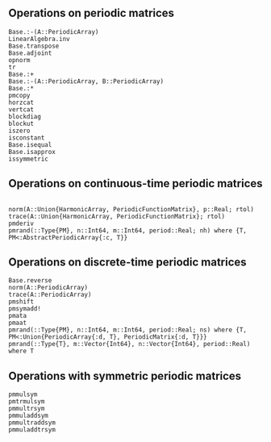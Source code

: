 ## Operations on periodic matrices

```@docs
Base.:-(A::PeriodicArray)
LinearAlgebra.inv
Base.transpose
Base.adjoint
opnorm
tr
Base.:+
Base.:-(A::PeriodicArray, B::PeriodicArray)
Base.:*
pmcopy
horzcat
vertcat
blockdiag
blockut
iszero
isconstant
Base.isequal
Base.isapprox
issymmetric
```

## Operations on continuous-time periodic matrices


```@docs

norm(A::Union{HarmonicArray, PeriodicFunctionMatrix}, p::Real; rtol)
trace(A::Union{HarmonicArray, PeriodicFunctionMatrix}; rtol)
pmderiv
pmrand(::Type{PM}, n::Int64, m::Int64, period::Real; nh) where {T, PM<:AbstractPeriodicArray{:c, T}}
```


## Operations on discrete-time periodic matrices


```@docs
Base.reverse
norm(A::PeriodicArray)
trace(A::PeriodicArray)
pmshift
pmsymadd!
pmata
pmaat
pmrand(::Type{PM}, n::Int64, m::Int64, period::Real; ns) where {T, PM<:Union{PeriodicArray{:d, T}, PeriodicMatrix{:d, T}}} 
pmrand(::Type{T}, m::Vector{Int64}, n::Vector{Int64}, period::Real) where T
```

## Operations with symmetric periodic matrices

```@docs
pmmulsym
pmtrmulsym
pmmultrsym
pmmuladdsym
pmmultraddsym
pmmuladdtrsym
```
